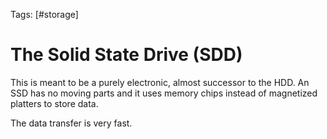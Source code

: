 Tags: [#storage]

# The Solid State Drive (SDD)

This is meant to be a purely electronic, almost successor to the HDD. An SSD has no moving parts and it uses memory chips instead of magnetized platters to store data.

The data transfer is very fast.
